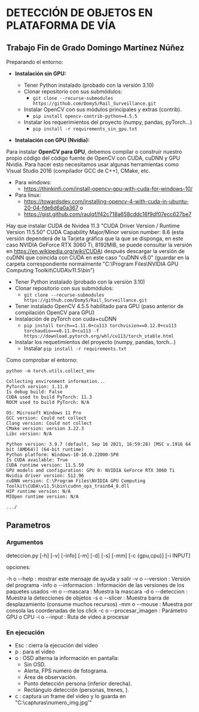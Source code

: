 # DETECCIÓN DE OBJETOS EN PLATAFORMA DE VÍA

## Trabajo Fin de Grado Domingo Martínez Núñez

Preparando el entorno:

- **Instalación sin GPU:**

  - Tener Python instalado (probado con la versión 3.10)
  - Clonar repositorio con sus submódulos:
    - ```git clone --recurse-submodules https://github.com/Domy5/Rail_Surveillance.git```
  - Instalar OpenCV con sus módulos principales y extras (contrib).
    - ```pip install opencv-contrib-python=4.5.5```
  - Instalar los requerimientos del proyecto (numpy, pandas, pyTorch...)
    - ```pip install -r requirements_sin_gpu.txt```

- **Instalación con GPU (Nvidia):**
  
Para instalar **OpenCV para GPU**, debemos compilar o construir nuestro propio código del código fuente de OpenCV con CUDA, cuDNN y GPU Nvidia. 
Para hacer esto necesitamos usar algunas herramientas como Visual Studio 2016 (compilador GCC de C++), CMake, etc.

- Para windows:
  - https://thinkinfi.com/install-opencv-gpu-with-cuda-for-windows-10/
- Para linux:
  - https://towardsdev.com/installing-opencv-4-with-cuda-in-ubuntu-20-04-fde6d6a0a367
  o
  - https://gist.github.com/raulqf/f42c718a658cddc16f9df07ecc627be7

Hay que instalar CUDA de Nvidea  11.3 "CUDA Driver Version / Runtime Version          11.5.50"
CUDA Capability Major/Minor version number:    8.6 (esta versión dependerá de la Tarjeta gráfica que la que se disponga, en este caso NVIDIA GeForce RTX 3060 Ti, 8192MiB, se puede consultar la versión en https://en.wikipedia.org/wiki/CUDA)
después descargar la versión de cuDNN que coincida con CUDA en este caso "cuDNN v8.0" (guardar en la carpeta correspondiente normalmente "C:\Program Files\NVIDIA GPU Computing Toolkit\CUDA\v11.5\bin\")

  - Tener Python instalado (probado con la versión 3.10)
  - Clonar repositorio con sus submódulos:
    - ```git clone --recurse-submodules https://github.com/Domy5/Rail_Surveillance.git```
  - Tener instalado OpenCV 4.5.5 habilitado para GPU (paso anterior de compilación OpenCV para GPU)
  - Instalación de pyTorch con cuda+cuDNN
    - ```pip install torch==1.11.0+cu113 torchvision==0.12.0+cu113 torchaudio===0.11.0+cu113 -f https://download.pytorch.org/whl/cu113/torch_stable.html```
  - Instalar los requetimientos del proyecto (numpy, pandas, torch...)
    - Instalar ```pip install -r requirements.txt```

Como comprobar el entorno:

```
python -m torch.utils.collect_env
```

```
Collecting environment information...
PyTorch version: 1.11.0
Is debug build: False
CUDA used to build PyTorch: 11.3
ROCM used to build PyTorch: N/A

OS: Microsoft Windows 11 Pro
GCC version: Could not collect
Clang version: Could not collect
CMake version: version 3.22.3
Libc version: N/A

Python version: 3.9.7 (default, Sep 16 2021, 16:59:28) [MSC v.1916 64 bit (AMD64)] (64-bit runtime)
Python platform: Windows-10-10.0.22000-SP0
Is CUDA available: True
CUDA runtime version: 11.5.50
GPU models and configuration: GPU 0: NVIDIA GeForce RTX 3060 Ti
Nvidia driver version: 512.96
cuDNN version: C:\Program Files\NVIDIA GPU Computing Toolkit\CUDA\v11.5\bin\cudnn_ops_train64_8.dll
HIP runtime version: N/A
MIOpen runtime version: N/A

.../
```

## Parametros

### Argumentos

deteccion.py [-h] [-v] [-info] [-m] [-d] [-s] [-mm] [-c {gpu,cpu}] [-i INPUT]

opciones:

-h    o --help            : mostrar este mensaje de ayuda y salir
-v    o --version         : Versión del programa
-info o --informacion     : Información de las versiones de los paquetes usados
-m    o --mascara         : Muestra la  mascara
-d    o --deteccion       : Muestra la detecciones de objetos
-s    o --slicer          : Muestra barra de desplazamiento (consume muchos recursos)
-mm   o --mouse           : Muestra por consola las coordenadas de los click
-c    o --procesar_imagen : Parámetro GPU o CPU
-i    o --input           : Ruta de video a procesar

### En ejecución

- Esc : cierra la ejecución del video
- p   : para el video 
- o   : OSD alterna la información en pantalla:
  - Sin OSD.
  - Alerta, FPS numero de fotograma.
  - Área de observación.
  - Punto detección persona (inferior derecha).
  - Rectángulo detección (personas, trenes, ).
- c   : captura un frame del video y lo guarda en "C:\\capturas\\numero_img.jpg'"
